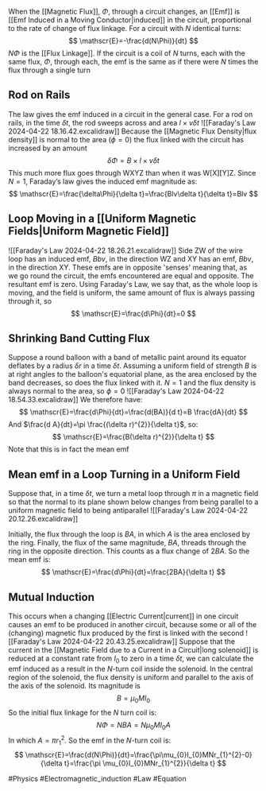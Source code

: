 When the [[Magnetic Flux]], $\Phi$, through a circuit changes, an [[Emf]] is [[Emf Induced in a Moving Conductor|induced]] in the circuit, proportional to the rate of change of flux linkage. For a circuit with $N$ identical turns:
$$
\mathscr{E}=-\frac{d(N\Phi)}{dt}
$$
$N\Phi$ is the [[Flux Linkage]]. If the circuit is a coil of $N$ turns, each with the same flux, $\Phi$, through each, the emf is the same as if there were $N$ times the flux through a single turn
## Rod on Rails
The law gives the emf induced in a circuit in the general case. For a rod on rails, in the time $\delta t$, the rod sweeps across and area $l\times v\delta t$
![[Faraday's Law 2024-04-22 18.16.42.excalidraw]]
Because the [[Magnetic Flux Density|flux density]] is normal to the area ($\phi=0$) the flux linked with the circuit has increased by an amount
$$
\delta \Phi=B\times l\times v\delta t
$$
This much more flux goes through WXYZ than when it was W\[X]\[Y]Z. Since $N=1$, Faraday’s law gives the induced emf magnitude as:
$$
\mathscr{E}=\frac{\delta\Phi}{\delta t}=\frac{Blv\delta t}{\delta t}=Blv
$$
## Loop Moving in a [[Uniform Magnetic Fields|Uniform Magnetic Field]]
![[Faraday's Law 2024-04-22 18.26.21.excalidraw]]
Side ZW of the wire loop has an induced emf, $Bbv$, in the direction WZ and XY has an emf, $Bbv$, in the direction XY. These emfs are in opposite 'senses' meaning that, as we go round the circuit, the emfs encountered are equal and opposite. The resultant emf is zero. Using Faraday's Law, we say that, as the whole loop is moving, and the field is uniform, the same amount of flux is always passing through it, so
$$
\mathscr{E}=\frac{d\Phi}{dt}=0
$$
## Shrinking Band Cutting Flux
Suppose a round balloon with a band of metallic paint around its equator deflates by a radius $\delta r$ in a time $\delta t$. Assuming a uniform field of strength $B$ is at right angles to the balloon's equatorial plane, as the area enclosed by the band decreases, so does the flux linked with it. $N=1$ and the flux density is always normal to the area, so $\phi=0$
![[Faraday's Law 2024-04-22 18.54.33.excalidraw]]
We therefore have:
$$
\mathscr{E}=\frac{d\Phi}{dt}=\frac{d(BA)}{d t}=B \frac{dA}{dt}
$$
And $\frac{d A}{dt}=\pi \frac{(\delta r)^{2}}{\delta t}$, so:
$$
\mathscr{E}=\frac{B(\delta r)^{2}}{\delta t}
$$
Note that this is in fact the mean emf
## Mean emf in a Loop Turning in a Uniform Field
Suppose that, in a time $\delta t$, we turn a metal loop through $\pi$ in a magnetic field so that the normal to its plane shown below changes from being parallel to a uniform magnetic field to being antiparallel
![[Faraday's Law 2024-04-22 20.12.26.excalidraw]]

Initially, the flux through the loop is $BA$, in which $A$ is the area enclosed by the ring. Finally, the flux of the same magnitude, $BA$, threads through the ring in the opposite direction. This counts as a flux change of $2BA$. So the mean emf is:
$$
\mathscr{E}=\frac{d\Phi}{dt}=\frac{2BA}{\delta t}
$$

## Mutual Induction
This occurs when a changing [[Electric Current|current]] in one circuit causes an emf to be produced in another circuit, because some or all of the (changing) magnetic flux produced by the first is linked with the second
![[Faraday's Law 2024-04-22 20.43.25.excalidraw]]
Suppose that the current in the [[Magnetic Field due to a Current in a Circuit|long solenoid]] is reduced at a constant rate from $I_{0}$ to zero in a time $\delta t$, we can calculate the emf induced as a result in the $N$-turn coil inside the solenoid. In the central region of the solenoid, the flux density is uniform and parallel to the axis of the axis of the solenoid. Its magnitude is 
$$
B=\mu_{0}MI_{0}
$$
So the initial flux linkage for the $N$ turn coil is:
$$
N\Phi=NBA=N\mu_{0}MI_{0}A
$$
In which $A=\pi r_{1}^{2}$. So the emf in the $N$-turn coil is:
$$
\mathscr{E}=\frac{d(N\Phi)}{dt}=\frac{\pi\mu_{0}I_{0}MNr_{1}^{2}-0}{\delta t}=\frac{\pi \mu_{0}I_{0}MNr_{1}^{2}}{\delta t}
$$

#Physics #Electromagnetic_induction #Law #Equation